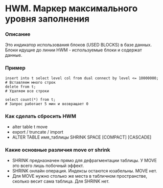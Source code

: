 # HWM. Маркер максимального уровня заполнения

### Описание
Это индикатор использования блоков (USED BLOCKS) в базе данных. 
Блоки идущие до линии HWM - используемые блоки и содержат данные. 


### Пример
````
insert into t select level col from dual connect by level <= 10000000; # Вставляем много строк
delete from t;                                                         # Удаляем все строки

select count(*) from t;                                                # Запрос работает 5 мин и возвращает 0
````


### Как сделать сбросить HWM
  - alter table t move
  - export / truncate / import
  - ALTER TABLE имя_таблицы SHRINK SPACE [COMPACT] [CASCADE]
	
### Какие основные различия move от shrink 
  - SHRINK предназначен прямо для дефрагментации таблицы. У MOVE это всего лишь побочный эффект.
  - SHRINK онлайн операция. Индексы остаются юзабельны. MOVE нет.
  - Для MOVE нужно столько же места в табличном пространстве, сколько весит сама таблица. Для SHRINK нет.
  